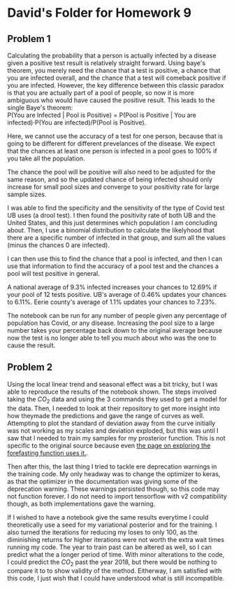 # David's Folder for Homework 9

## Problem 1

Calculating the probability that a person is actually infected by a disease given a positive test result is relatively straight forward. Using baye's theorem, you merely need the chance that a test is positive, a chance that you are infected overall, and the chance that a test will comeback positive if you are infected. However, the key difference between this classic paradox is that you are actually part of a pool of people, so now it is more ambiguous who would have caused the positive result. This leads to the single Baye's theorem:\
P(You are Infected | Pool is Positive) = P(Pool is Positive | You are infected)$\cdot$P(You are infected)/P(Pool is Positive).

Here, we cannot use the accuracy of a test for one person, because that is going to be different for different prevelances of the disease. We expect that the chances at least one person is infected in a pool goes to 100% if you take all the population.

The chance the pool will be positive will also need to be adjusted for the same reason, and so the updated chance of being infected should only increase for small pool sizes and converge to your positivity rate for large sample sizes.

I was able to find the specificity and the sensitivity of the type of Covid test UB uses (a drool test). I then found the positivity rate of both UB and the United States, and this just determines which population I am concluding about. Then, I use a binomial distribution to calculate the likelyhood that there are a specific number of infected in that group, and sum all the values (minus the chances 0 are infected).

I can then use this to find the chance that a pool is infected, and then I can use that information to find the accuracy of a pool test and the chances a pool will test positive in general.

A national average of 9.3% infected increases your chances to 12.69% if your pool of 12 tests positive.
UB's average of 0.46% updates your chances to 6.11%.
Eerie county's average of 1.1% updates your chances to 7.23%.

The notebook can be run for any number of people given any percentage of population has Covid, or any disease. Increasing the pool size to a large number takes your percentage back down to the original average because now the test is no longer able to tell you much about who was the one to cause the result.

## Problem 2

Using the local linear trend and seasonal effect was a bit tricky, but I was able to reproduce the results of the notebook shown. The steps involved taking the $CO_2$ data and using the 3 commands they used to get a model for the data. Then, I needed to look at their repository to get more insight into how theymade the predictions and gave the range of curves as well. Attempting to plot the standard of deviation away from the curve initially was not working as my scales and deviation exploded, but this was until I saw that I needed to train my samples for my prosterior function. This is not specific to the original source because even [the page on exploring the forefasting function uses it.](https://juanitorduz.github.io/intro_sts_tfp/).

Then after this, the last thing I tried to tackle ere deprecation warnings in the training code. My only headway was to change the optimizer to keras, as that the optimizer in the documentation was giving some of the deprecation warning. These warnings persisted though, so this code may not function forever. I do not need to import tensorflow with v2 compatibility though, as both implementations gave the warning.

If I wished to have a notebook give the same results everytime I could theoretically use a seed for my variational posterior and for the training. I also turned the iterations for reducing my loses to only 100, as the diminishing returns for higher iterations were not worth the extra wait times running my code. The year to train past can be altered as well, so I can predict what the a longer period of time. With minor alterations to the code, I could predict the $CO_2$ past the year 2018, but there would be nothing to compare it to to show validity of the method. Eitherway, I am satisfied with this code, I just wish that I could have understood what is still incompatible.